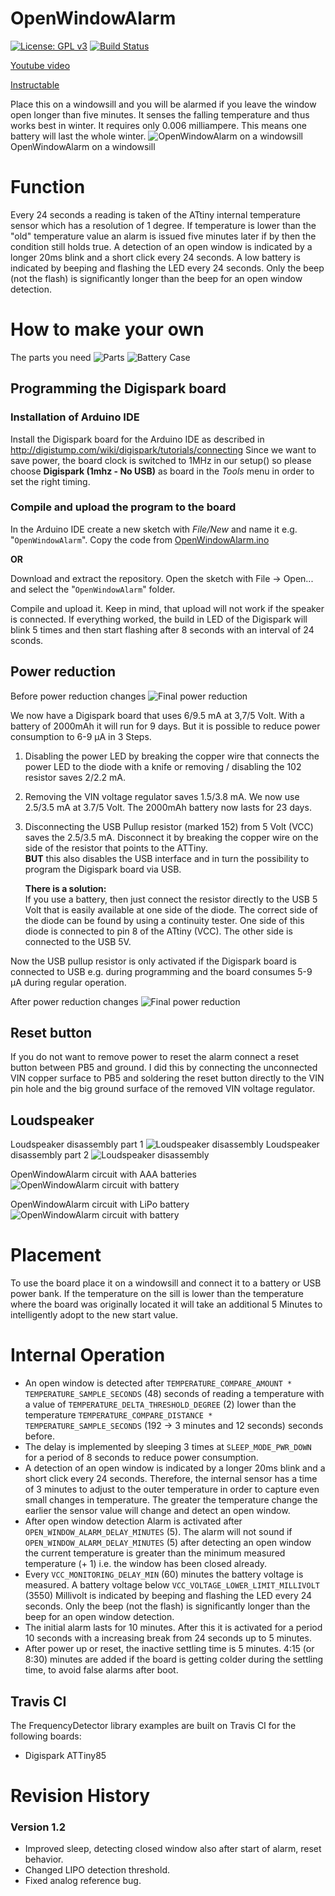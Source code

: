 # OpenWindowAlarm

[![License: GPL v3](https://img.shields.io/badge/License-GPLv3-blue.svg)](https://www.gnu.org/licenses/gpl-3.0)
[![Build Status](https://travis-ci.org/ArminJo/Arduino-OpenWindowAlarm.svg?branch=master)](https://travis-ci.org/ArminJo/Arduino-OpenWindowAlarm)

[Youtube video](https://youtu.be/6l_QOM59nyc)

[Instructable](https://www.instructables.com/id/Arduino-Open-Window-Detector-for-Winter/)

Place this on a windowsill and you will be alarmed if you leave the window open longer than five minutes.
It senses the falling temperature and thus works best in winter. It requires only 0.006 milliampere. This means one battery will last the whole winter.
![OpenWindowAlarm on a windowsill](https://github.com/ArminJo/Arduino-OpenWindowAlarm/blob/master/pictures/OpenWindowAlarm.jpg)
OpenWindowAlarm on a windowsill

# Function
Every 24 seconds a reading is taken of the ATtiny internal temperature sensor which has a resolution of 1 degree.
If temperature is lower than the "old" temperature value an alarm is issued five minutes later if by then the condition still holds true.
A detection of an open window is indicated by a longer 20ms blink and a short click every 24 seconds.
A low battery is indicated by beeping and flashing the LED every 24 seconds. Only the beep (not the flash) is significantly longer than the beep for an open window detection.

# How to make your own
The parts you need
![Parts](https://github.com/ArminJo/Arduino-OpenWindowAlarm/blob/master/pictures/Parts.jpg)
![Battery Case](https://github.com/ArminJo/Arduino-OpenWindowAlarm/blob/master/pictures/BatteryCase.jpg)


## Programming the Digispark board
### Installation of Arduino IDE
Install the Digispark board for the Arduino IDE as described in http://digistump.com/wiki/digispark/tutorials/connecting
Since we want to save power, the board clock is switched to 1MHz in our setup() so please choose **Digispark (1mhz - No USB)** 
as board in the *Tools* menu in order to set the right timing.

### Compile and upload the program to the board
In the Arduino IDE create a new sketch with *File/New* and name it e.g. "`OpenWindowAlarm`".
Copy the code from [OpenWindowAlarm.ino](https://github.com/ArminJo/Arduino-OpenWindowAlarm/blob/master/OpenWindowAlarm.ino)

**OR**

Download and extract the repository. Open the sketch with File -> Open... and select the "`OpenWindowAlarm`" folder. 

Compile and upload it. Keep in mind, that upload will not work if the speaker is connected.
If everything worked, the build in LED of the Digispark will blink 5 times and then start flashing after 8 seconds with an interval of 24 sconds.

## Power reduction
Before power reduction changes
![Final power reduction](https://github.com/ArminJo/Arduino-OpenWindowAlarm/blob/master/pictures/Digispark.jpg)

We now have a Digispark board that uses 6/9.5 mA at 3,7/5 Volt. With a battery of 2000mAh it will run for 9 days. But it is possible to reduce power consumption to 6-9 µA in 3 Steps.
1. Disabling the power LED by breaking the copper wire that connects the power LED to the diode with a knife or removing / disabling the 102 resistor saves 2/2.2 mA.
2. Removing the VIN voltage regulator saves 1.5/3.8 mA. We now use 2.5/3.5 mA at 3.7/5 Volt. The 2000mAh battery now lasts for 23 days.
3. Disconnecting the USB Pullup resistor (marked 152) from 5 Volt (VCC) saves the 2.5/3.5 mA. Disconnect it by breaking the copper wire on the side of the resistor that points to the ATTiny.<br/>**BUT** this also disables the USB interface and in turn the possibility to program the Digispark board via USB.

   **There is a solution:**<br/>
   If you use a battery, then just connect the resistor directly to the USB 5 Volt that is easily available at one side of the diode. 
   The correct side of the diode can be found by using a continuity tester. One side of this diode is connected to pin 8 of the ATtiny (VCC).
   The other side is connected to the USB 5V. 
   
Now the USB pullup resistor is only activated if the Digispark board is connected to USB e.g. during programming and the board consumes 5-9 µA during regular operation.
   
After power reduction changes
![Final power reduction](https://github.com/ArminJo/Arduino-OpenWindowAlarm/blob/master/pictures/Final-Version-Detail.jpg)

## Reset button
If you do not want to remove power to reset the alarm connect a reset button between PB5 and ground. 
I did this by connecting the unconnected VIN copper surface to PB5 and soldering the reset button directly to the VIN pin hole and the big ground surface of the removed VIN voltage regulator.

## Loudspeaker
Loudspeaker disassembly part 1
![Loudspeaker disassembly](https://github.com/ArminJo/Arduino-OpenWindowAlarm/blob/master/pictures/Loudspeaker1.jpg)
Loudspeaker disassembly part 2
![Loudspeaker disassembly](https://github.com/ArminJo/Arduino-OpenWindowAlarm/blob/master/pictures/Loudspeaker2.jpg)

OpenWindowAlarm circuit with AAA batteries
![OpenWindowAlarm circuit with battery](https://github.com/ArminJo/Arduino-OpenWindowAlarm/blob/master/pictures/Final-Version.jpg)

OpenWindowAlarm circuit with LiPo battery
![OpenWindowAlarm circuit with battery](https://github.com/ArminJo/Arduino-OpenWindowAlarm/blob/master/pictures/Final-VersionLiPo.jpg)
# Placement
To use the board place it on a windowsill and connect it to a battery or USB power bank.
If the temperature on the sill is lower than the temperature where the board was originally located it will take an additional 5 Minutes to intelligently adopt to the new start value.

# Internal Operation
* An open window is detected after `TEMPERATURE_COMPARE_AMOUNT * TEMPERATURE_SAMPLE_SECONDS` (48) seconds of reading a temperature with a value of `TEMPERATURE_DELTA_THRESHOLD_DEGREE` (2) lower than the temperature `TEMPERATURE_COMPARE_DISTANCE * TEMPERATURE_SAMPLE_SECONDS` (192 -> 3 minutes and 12 seconds) seconds before.
* The delay is implemented by sleeping 3 times at `SLEEP_MODE_PWR_DOWN` for a period of 8 seconds to reduce power consumption.
* A detection of an open window is indicated by a longer 20ms blink and a short click every 24 seconds.
   Therefore, the internal sensor has a time of 3 minutes to adjust to the outer temperature in order to capture even small changes in temperature.
   The greater the temperature change the earlier the sensor value will change and detect an open window.
* After open window detection Alarm is activated after `OPEN_WINDOW_ALARM_DELAY_MINUTES` (5).
    The alarm will not sound if `OPEN_WINDOW_ALARM_DELAY_MINUTES` (5) after detecting an open window the current temperature is greater than the minimum measured temperature (+ 1) i.e. the window has been closed already.
* Every `VCC_MONITORING_DELAY_MIN` (60) minutes the battery voltage is measured. A battery voltage below `VCC_VOLTAGE_LOWER_LIMIT_MILLIVOLT` (3550) Millivolt is indicated by beeping and flashing the LED every 24 seconds. Only the beep (not the flash) is significantly longer than the beep for an open window detection.
* The initial alarm lasts for 10 minutes. After this it is activated for a period 10 seconds with a increasing break from 24 seconds up to 5 minutes.
* After power up or reset, the inactive settling time is 5 minutes. 4:15 (or 8:30) minutes are added if the board is getting colder during the settling time, to avoid false alarms after boot.


## Travis CI
The FrequencyDetector library examples are built on Travis CI for the following boards:

- Digispark ATTiny85

# Revision History
### Version 1.2
- Improved sleep, detecting closed window also after start of alarm, reset behavior.
- Changed LIPO detection threshold.
- Fixed analog reference bug.

